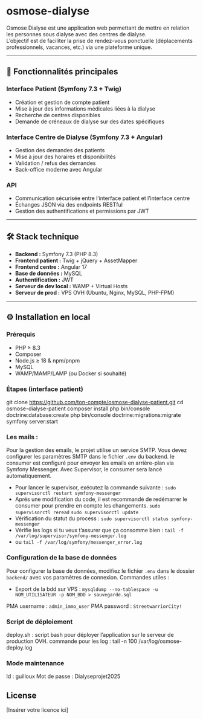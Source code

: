 # osmose-dialyse

Osmose Dialyse est une application web permettant de mettre en relation les personnes sous dialyse avec des centres de dialyse.  
L’objectif est de faciliter la prise de rendez-vous ponctuelle (déplacements professionnels, vacances, etc.) via une plateforme unique.

---

## 🚀 Fonctionnalités principales

### Interface Patient (Symfony 7.3 + Twig)
- Création et gestion de compte patient
- Mise à jour des informations médicales liées à la dialyse
- Recherche de centres disponibles
- Demande de créneaux de dialyse sur des dates spécifiques

### Interface Centre de Dialyse (Symfony 7.3 + Angular)
- Gestion des demandes des patients
- Mise à jour des horaires et disponibilités
- Validation / refus des demandes
- Back-office moderne avec Angular

### API
- Communication sécurisée entre l’interface patient et l’interface centre
- Échanges JSON via des endpoints RESTful
- Gestion des authentifications et permissions par JWT

---

## 🛠️ Stack technique

- **Backend :** Symfony 7.3 (PHP 8.3)
- **Frontend patient :** Twig + jQuery + AssetMapper
- **Frontend centre :** Angular 17
- **Base de données :** MySQL
- **Authentification :** JWT
- **Serveur de dev local :** WAMP + Virtual Hosts
- **Serveur de prod :** VPS OVH (Ubuntu, Nginx, MySQL, PHP-FPM)

---

## ⚙️ Installation en local

### Prérequis
- PHP ≥ 8.3
- Composer
- Node.js ≥ 18 & npm/pnpm
- MySQL
- WAMP/MAMP/LAMP (ou Docker si souhaité)

### Étapes (interface patient)

git clone https://github.com/ton-compte/osmose-dialyse-patient.git
cd osmose-dialyse-patient
composer install
php bin/console doctrine:database:create
php bin/console doctrine:migrations:migrate
symfony server:start


### Les mails :

Pour la gestion des emails, le projet utilise un service SMTP. Vous devez configurer les paramètres SMTP dans le fichier
`.env` du backend.
le consumer est configuré pour envoyer les emails en arrière-plan via Symfony Messenger. Avec Supervisor, le consumer
sera lancé automatiquement.

- Pour lancer le supervisor, exécutez la commande suivante :
  `sudo supervisorctl restart symfony-messenger`
- Aprés une modification du code, il est recommandé de redémarrer le consumer pour prendre en compte les changements.
  `sudo supervisorctl reread`
  `sudo supervisorctl update`
- Vérification du statut du process :
  `sudo supervisorctl status symfony-messenger`
- Vérifie les logs si tu veux t’assurer que ça consomme bien :
  `tail -f /var/log/supervisor/symfony-messenger.log`
- ou
  `tail -f /var/log/symfony/messenger_error.log`

### Configuration de la base de données

Pour configurer la base de données, modifiez le fichier `.env` dans le dossier `backend/` avec vos paramètres de
connexion.
Commandes utiles :

- Export de la bdd sur VPS : `mysqldump --no-tablespace -u NOM_UTILISATEUR -p NOM_BDD > sauvegarde.sql`

PMA username : `admin_immo_user`
PMA password : `StreetwarriorCity!`

### Script de déploiement
deploy.sh : script bash pour déployer l’application sur le serveur de production OVH.
commande pour les log : tail -n 100 /var/log/osmose-deploy.log

### Mode maintenance
Id : guilloux
Mot de passe : Dialyseprojet2025

## License

[Insérer votre licence ici]